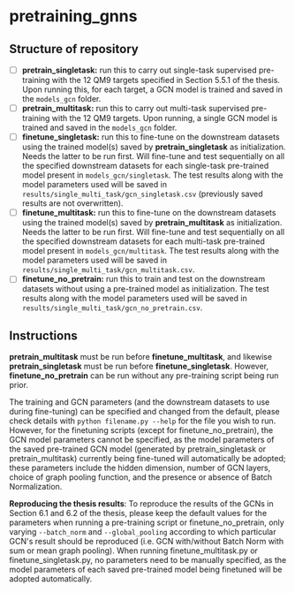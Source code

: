# pretraining_gnns

## Structure of repository

- [ ] **pretrain_singletask:** run this to carry out single-task supervised pre-training with the 12 QM9 targets specified in Section 5.5.1 of the thesis. Upon running this, for each target, a GCN model is trained and saved in the `models_gcn` folder.
- [ ] **pretrain_multitask:** run this to carry out multi-task supervised pre-training with the 12 QM9 targets. Upon running, a single GCN model is trained and saved in the `models_gcn` folder.
- [ ] **finetune_singletask:** run this to fine-tune on the downstream datasets using the trained model(s) saved by **pretrain_singletask** as initialization. Needs the latter to be run first. Will fine-tune and test sequentially on all the specified downstream datasets for each single-task pre-trained model present in `models_gcn/singletask`. The test results along with the model parameters used will be saved in `results/single_multi_task/gcn_singletask.csv` (previously saved results are not overwritten).
- [ ] **finetune_multitask:** run this to fine-tune on the downstream datasets using the trained model(s) saved by **pretrain_multitask** as initialization. Needs the latter to be run first. Will fine-tune and test sequentially on all the specified downstream datasets for each multi-task pre-trained model present in `models_gcn/multitask`. The test results along with the model parameters used will be saved in `results/single_multi_task/gcn_multitask.csv`.
- [ ] **finetune_no_pretrain:** run this to train and test on the downstream datasets without using a pre-trained model as initialization. The test results along with the model parameters used will be saved in `results/single_multi_task/gcn_no_pretrain.csv`.

## Instructions

**pretrain_multitask** must be run before **finetune_multitask**, and likewise **pretrain_singletask** must be run before **finetune_singletask**. However, **finetune_no_pretrain** can be run without any pre-training script being run prior.

The training and GCN parameters (and the downstream datasets to use during fine-tuning) can be specified and changed from the default, please check details with `python filename.py --help` for the file you wish to run. However, for the finetuning scripts (except for finetune_no_pretrain), the GCN model parameters cannot be specified, as the model parameters of the saved pre-trained GCN model (generated by pretrain_singletask or pretrain_multitask) currently being fine-tuned will automatically be adopted; these parameters include the hidden dimension, number of GCN layers, choice of graph pooling function, and the presence or absence of Batch Normalization.

**Reproducing the thesis results**: To reproduce the results of the GCNs in Section 6.1 and 6.2 of the thesis, please keep the default values for the parameters when running a pre-training script or finetune_no_pretrain, only varying `--batch_norm` and `--global_pooling` according to which particular GCN's result should be reproduced (i.e. GCN with/without Batch Norm with sum or mean graph pooling). When running finetune_multitask.py or finetune_singletask.py, no parameters need to be manually specified, as the model parameters of each saved pre-trained model being finetuned will be adopted automatically.
